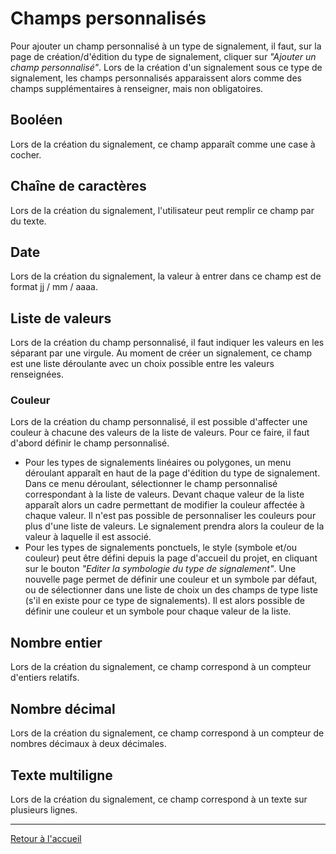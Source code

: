 # Champs personnalisés

Pour ajouter un champ personnalisé à un type de signalement, il faut, sur la page de création/d'édition du type de signalement, cliquer sur _"Ajouter un champ personnalisé"_.
Lors de la création d'un signalement sous ce type de signalement, les champs personnalisés apparaissent alors comme des champs supplémentaires à renseigner, mais non obligatoires.

## Booléen

Lors de la création du signalement, ce champ apparaît comme une case à cocher.

## Chaîne de caractères

Lors de la création du signalement, l'utilisateur peut remplir ce champ par du texte.

## Date

Lors de la création du signalement, la valeur à entrer dans ce champ est de format jj / mm / aaaa.

## Liste de valeurs

Lors de la création du champ personnalisé, il faut indiquer les valeurs en les séparant par une virgule. Au moment de créer un signalement, ce champ est une liste déroulante avec un choix possible entre les valeurs renseignées.

### Couleur

Lors de la création du champ personnalisé, il est possible d'affecter une couleur à chacune des valeurs de la liste de valeurs. Pour ce faire, il faut d'abord définir le champ personnalisé.
* Pour les types de signalements linéaires ou polygones, un menu déroulant apparaît en haut de la page d'édition du type de signalement. Dans ce menu déroulant, sélectionner le champ personnalisé correspondant à la liste de valeurs. Devant chaque valeur de la liste apparaît alors un cadre permettant de modifier la couleur affectée à chaque valeur. Il n'est pas possible de personnaliser les couleurs pour plus d'une liste de valeurs. Le signalement prendra alors la couleur de la valeur à laquelle il est associé.
* Pour les types de signalements ponctuels, le style (symbole et/ou couleur) peut être défini depuis la page d'accueil du projet, en cliquant sur le bouton _"Editer la symbologie du type de signalement"_. Une nouvelle page permet de définir une couleur et un symbole par défaut, ou de sélectionner dans une liste de choix un des champs de type liste (s'il en existe pour ce type de signalements). Il est alors possible de définir une couleur et un symbole pour chaque valeur de la liste.

## Nombre entier

Lors de la création du signalement, ce champ correspond à un compteur d'entiers relatifs.

## Nombre décimal

Lors de la création du signalement, ce champ correspond à un compteur de nombres décimaux à deux décimales.

## Texte multiligne

Lors de la création du signalement, ce champ correspond à un texte sur plusieurs lignes.

---

[Retour à l'accueil](<index.md>)
